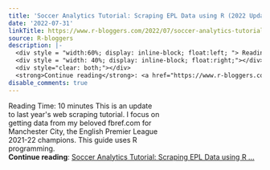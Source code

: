 ```yaml
---
title: 'Soccer Analytics Tutorial: Scraping EPL Data using R (2022 Update)'
date: '2022-07-31'
linkTitle: https://www.r-bloggers.com/2022/07/soccer-analytics-tutorial-scraping-epl-data-using-r-2022-update/
source: R-bloggers
description: |-
  <div style = "width:60%; display: inline-block; float:left; "> Reading Time: 10 minutes This is an update to last year's web scraping tutorial. I focus on getting data from my beloved fbref.com for Manchester City, the English Premier League 2021-22 champions. This guide uses R programming.</div>
  <div style = "width: 40%; display: inline-block; float:right;"></div>
  <div style="clear: both;"></div>
  <strong>Continue reading</strong>: <a href="https://www.r-bloggers.com/2022/07/soccer-analytics-tutorial-scraping-epl-data-using-r-2022-update/">Soccer Analytics Tutorial: Scraping EPL Data using R ...
disable_comments: true
---
```

<div style = "width:60%; display: inline-block; float:left; "> Reading Time: 10 minutes This is an update to last year's web scraping tutorial. I focus on getting data from my beloved fbref.com for Manchester City, the English Premier League 2021-22 champions. This guide uses R programming.</div>
<div style = "width: 40%; display: inline-block; float:right;"></div>
<div style="clear: both;"></div>
<strong>Continue reading</strong>: <a href="https://www.r-bloggers.com/2022/07/soccer-analytics-tutorial-scraping-epl-data-using-r-2022-update/">Soccer Analytics Tutorial: Scraping EPL Data using R ...